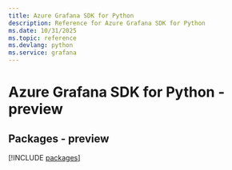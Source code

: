 ```yaml
---
title: Azure Grafana SDK for Python
description: Reference for Azure Grafana SDK for Python
ms.date: 10/31/2025
ms.topic: reference
ms.devlang: python
ms.service: grafana
---
```

# Azure Grafana SDK for Python - preview
## Packages - preview
[!INCLUDE [packages](grafana-index.md)]